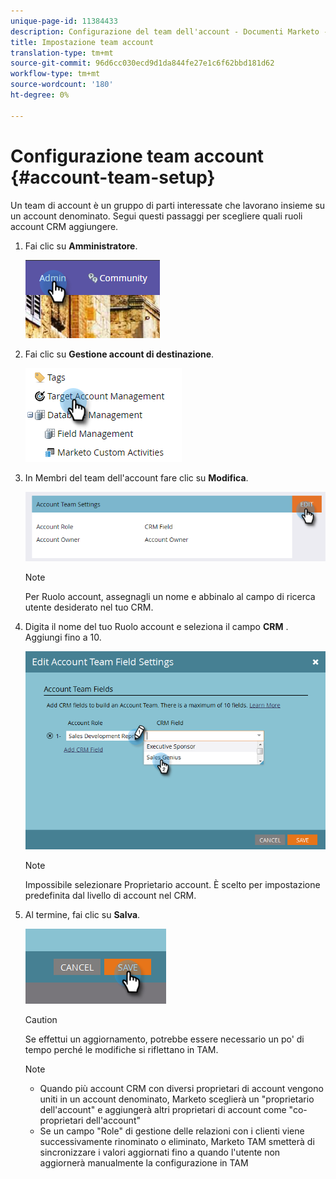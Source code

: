 ```yaml
---
unique-page-id: 11384433
description: Configurazione del team dell'account - Documenti Marketo - Documentazione del prodotto
title: Impostazione team account
translation-type: tm+mt
source-git-commit: 96d6cc030ecd9d1da844fe27e1c6f62bbd181d62
workflow-type: tm+mt
source-wordcount: '180'
ht-degree: 0%

---
```



# Configurazione team account {#account-team-setup}

Un team di account è un gruppo di parti interessate che lavorano insieme su un account denominato. Segui questi passaggi per scegliere quali ruoli account CRM aggiungere.

1. Fai clic su **Amministratore**.

   ![](assets/one-3.png)

1. Fai clic su **Gestione account di destinazione**.

   ![](assets/account-team-setup-2.png)

1. In Membri del team dell&#39;account fare clic su **Modifica**.

   ![](assets/3.png)

   >[!NOTE]
   >
   >Per Ruolo account, assegnagli un nome e abbinalo al campo di ricerca utente desiderato nel tuo CRM.

1. Digita il nome del tuo Ruolo account e seleziona il campo **CRM** . Aggiungi fino a 10.

   ![](assets/four-2.png)

   >[!NOTE]
   >
   >Impossibile selezionare Proprietario account. È scelto per impostazione predefinita dal livello di account nel CRM.

1. Al termine, fai clic su **Salva**.

   ![](assets/five-2.png)

   >[!CAUTION]
   >
   >Se effettui un aggiornamento, potrebbe essere necessario un po&#39; di tempo perché le modifiche si riflettano in TAM.

   >[!NOTE]
   >
   >* Quando più account CRM con diversi proprietari di account vengono uniti in un account denominato, Marketo sceglierà un &quot;proprietario dell&#39;account&quot; e aggiungerà altri proprietari di account come &quot;co-proprietari dell&#39;account&quot;
      >
      >
   * Se un campo &quot;Role&quot; di gestione delle relazioni con i clienti viene successivamente rinominato o eliminato, Marketo TAM smetterà di sincronizzare i valori aggiornati fino a quando l&#39;utente non aggiornerà manualmente la configurazione in TAM

